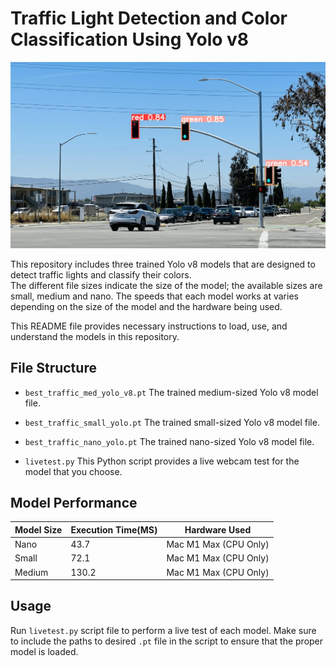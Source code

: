 # Traffic Light Detection and Color Classification Using Yolo v8

![Model Output Traffic Light Image](images/traffic_light.jpg "Traffic Light Detection")

This repository includes three trained Yolo v8 models that are designed to detect traffic lights and classify their colors.  
The different file sizes indicate the size of the model; the available sizes are small, medium and nano. The speeds that each model works at varies depending on the size of the model and the hardware being used. 

This README file provides necessary instructions to load, use, and understand the models in this repository. 

## File Structure 

* `best_traffic_med_yolo_v8.pt`
   The trained medium-sized Yolo v8 model file.
  
* `best_traffic_small_yolo.pt`
  The trained small-sized Yolo v8 model file.
  
* `best_traffic_nano_yolo.pt`
  The trained nano-sized Yolo v8 model file.
  
* `livetest.py`
  This Python script provides a live webcam test for the model that you choose.

## Model Performance 

| Model Size | Execution Time(MS) | Hardware Used |
| --- | --- | --- |
| Nano   | 43.7 | Mac M1 Max (CPU Only) |
| Small  | 72.1 | Mac M1 Max (CPU Only) |
| Medium | 130.2 | Mac M1 Max (CPU Only) |


## Usage
Run `livetest.py` script file to perform a live test of each model. Make sure to include the paths to desired `.pt` file in the script to ensure that the proper model is loaded.

